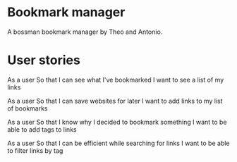 # Bookmark manager

A bossman bookmark manager by Theo and Antonio.

# User stories

As a user
So that I can see what I've bookmarked
I want to see a list of my links

As a user
So that I can save websites for later
I want to add links to my list of bookmarks

As a user
So that I know why I decided to bookmark something
I want to be able to add tags to links

As a user
So that I can be efficient while searching for links
I want to be able to filter links by tag
